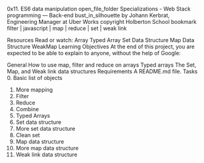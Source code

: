 0x11. ES6 data manipulation
open_file_folder Specializations - Web Stack programming ― Back-end
bust_in_silhouette by Johann Kerbrat, Engineering Manager at Uber Works
copyright Holberton School
bookmark filter | javascript | map | reduce | set | weak link

Resources
Read or watch:
Array
Typed Array
Set Data Structure
Map Data Structure
WeakMap
Learning Objectives
At the end of this project, you are expected to be able to explain to anyone, without the help of Google:

General
How to use map, filter and reduce on arrays
Typed arrays
The Set, Map, and Weak link data structures
Requirements
A README.md file.
Tasks
 0. Basic list of objects
 1. More mapping
 2. Filter
 3. Reduce
 4. Combine
 5. Typed Arrays
 6. Set data structure
 7. More set data structure
 8. Clean set
 9. Map data structure
 10. More map data structure
 11. Weak link data structure